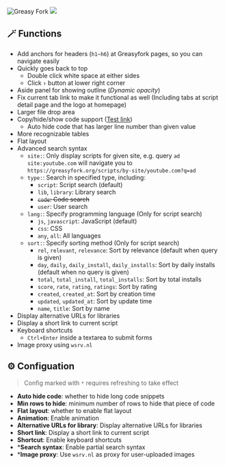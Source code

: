 ![Greasy Fork](https://img.shields.io/greasyfork/dt/467078) [![](https://img.shields.io/badge/Crazy%20Thur.-V%20me%2050-red?logo=kfc)](https://greasyfork.org/rails/active_storage/blobs/redirect/eyJfcmFpbHMiOnsibWVzc2FnZSI6IkJBaHBBaWZvIiwiZXhwIjpudWxsLCJwdXIiOiJibG9iX2lkIn19--10e04ed7ed56ae18d22cec6d675b34fd579cecab/wechat.jpeg?locale=zh-CN)

## 🪄 Functions

- Add anchors for headers (`h1~h6`) at Greasyfork pages, so you can navigate easily
- Quickly goes back to top
  - Double click white space at either sides
  - Click `↑` button at lower right corner
- Aside panel for showing outline (*Dynamic opacity*)
- Fix current tab link to make it functional as well (Including tabs at script detail page and the logo at homepage)
- Larger file drop area
- Copy/hide/show code support ([Test link](https://greasyfork.org/scripts/470224))
  - Auto hide code that has larger line number than given value
- More recognizable tables
- Flat layout
- Advanced search syntax
  - `site:`: Only display scripts for given site, e.g. query `ad site:youtube.com` will navigate you to `https://greasyfork.org/scripts/by-site/youtube.com?q=ad`
  - `type:`: Search in specified type, including:
    - `script`: Script search (default)
    - `lib`, `library`: Library search
    - ~~`code`: Code search~~
    - `user`: User search
  - `lang:`: Specify programming language (Only for script search)
    - `js`, `javascript`: JavaScript (default)
    - `css`: CSS
    - `any`, `all`: All languages
  - `sort:`: Specify sorting method (Only for script search)
    - `rel`, `relevant`, `relevance`: Sort by relevance (default when query is given)
    - `day`, `daily`, `daily_install`, `daily_installs`: Sort by daily installs (default when no query is given)
    - `total`, `total_install`, `total_installs`: Sort by total installs
    - `score`, `rate`, `rating`, `ratings`: Sort by rating
    - `created`, `created_at`: Sort by creation time
    - `updated`, `updated_at`: Sort by update time
    - `name`, `title`: Sort by name
- Display alternative URLs for libraries
- Display a short link to current script
- Keyboard shortcuts
    - `Ctrl+Enter` inside a textarea to submit forms
- Image proxy using `wsrv.nl`

## ⚙️ Configuation

> Config marked with `*` requires refreshing to take effect

- **Auto hide code**: whether to hide long code snippets
- **Min rows to hide**: minimum number of rows to hide that piece of code
- **Flat layout**: whether to enable flat layout
- **Animation**: Enable animation
- **Alternative URLs for library**: Display alternative URLs for libraries
- **Short link**: Display a short link to current script
- **Shortcut**: Enable keyboard shortcuts
- \***Search syntax**: Enable partial search syntax
- \***Image proxy**: Use `wsrv.nl` as proxy for user-uploaded images
